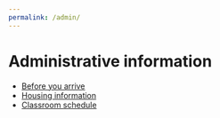```yaml
---
permalink: /admin/
---
```

# Administrative information

* [Before you arrive](Institute-Materials-2017/schedule/week_1/before_you_arrive.md)
* [Housing information](housing.md)
* [Classroom schedule](room_schedule.md)
